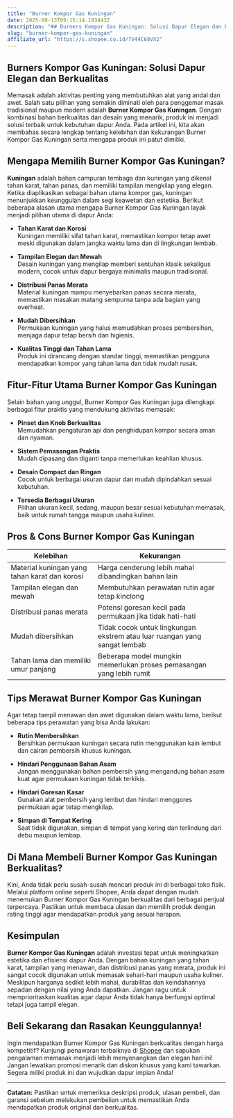 ```yaml
---
title: "Burner Kompor Gas Kuningan"
date: 2025-08-13T09:15:14.193443Z
description: "## Burners Kompor Gas Kuningan: Solusi Dapur Elegan dan Berkualitas..."
slug: "burner-kompor-gas-kuningan"
affiliate_url: "https://s.shopee.co.id/7V44C68VX2"
---
```

## Burners Kompor Gas Kuningan: Solusi Dapur Elegan dan Berkualitas

Memasak adalah aktivitas penting yang membutuhkan alat yang andal dan awet. Salah satu pilihan yang semakin diminati oleh para penggemar masak tradisional maupun modern adalah **Burner Kompor Gas Kuningan**. Dengan kombinasi bahan berkualitas dan desain yang menarik, produk ini menjadi solusi terbaik untuk kebutuhan dapur Anda. Pada artikel ini, kita akan membahas secara lengkap tentang kelebihan dan kekurangan Burner Kompor Gas Kuningan serta mengapa produk ini patut dimiliki.

## Mengapa Memilih Burner Kompor Gas Kuningan?

**Kuningan** adalah bahan campuran tembaga dan kuningan yang dikenal tahan karat, tahan panas, dan memiliki tampilan mengkilap yang elegan. Ketika diaplikasikan sebagai bahan utama kompor gas, kuningan menunjukkan keunggulan dalam segi keawetan dan estetika. Berikut beberapa alasan utama mengapa Burner Kompor Gas Kuningan layak menjadi pilihan utama di dapur Anda:

- **Tahan Karat dan Korosi**  
  Kuningan memiliki sifat tahan karat, memastikan kompor tetap awet meski digunakan dalam jangka waktu lama dan di lingkungan lembab.

- **Tampilan Elegan dan Mewah**  
  Desain kuningan yang mengilap memberi sentuhan klasik sekaligus modern, cocok untuk dapur bergaya minimalis maupun tradisional.

- **Distribusi Panas Merata**  
  Material kuningan mampu menyebarkan panas secara merata, memastikan masakan matang sempurna tanpa ada bagian yang overheat.

- **Mudah Dibersihkan**  
  Permukaan kuningan yang halus memudahkan proses pembersihan, menjaga dapur tetap bersih dan higienis.

- **Kualitas Tinggi dan Tahan Lama**  
  Produk ini dirancang dengan standar tinggi, memastikan pengguna mendapatkan kompor yang tahan lama dan tidak mudah rusak.

## Fitur-Fitur Utama Burner Kompor Gas Kuningan

Selain bahan yang unggul, Burner Kompor Gas Kuningan juga dilengkapi berbagai fitur praktis yang mendukung aktivitas memasak:

- **Pinset dan Knob Berkualitas**  
  Memudahkan pengaturan api dan penghidupan kompor secara aman dan nyaman.

- **Sistem Pemasangan Praktis**  
  Mudah dipasang dan diganti tanpa memerlukan keahlian khusus.

- **Desain Compact dan Ringan**  
  Cocok untuk berbagai ukuran dapur dan mudah dipindahkan sesuai kebutuhan.

- **Tersedia Berbagai Ukuran**  
  Pilihan ukuran kecil, sedang, maupun besar sesuai kebutuhan memasak, baik untuk rumah tangga maupun usaha kuliner.

## Pros & Cons Burner Kompor Gas Kuningan

| Kelebihan                                        | Kekurangan                                              |
|---------------------------------------------------|--------------------------------------------------------|
| Material kuningan yang tahan karat dan korosi    | Harga cenderung lebih mahal dibandingkan bahan lain   |
| Tampilan elegan dan mewah                        | Membutuhkan perawatan rutin agar tetap kinclong     |
| Distribusi panas merata                          | Potensi goresan kecil pada permukaan jika tidak hati-hati |
| Mudah dibersihkan                                | Tidak cocok untuk lingkungan ekstrem atau luar ruangan yang sangat lembab |
| Tahan lama dan memiliki umur panjang             | Beberapa model mungkin memerlukan proses pemasangan yang lebih rumit |

## Tips Merawat Burner Kompor Gas Kuningan

Agar tetap tampil menawan dan awet digunakan dalam waktu lama, berikut beberapa tips perawatan yang bisa Anda lakukan:

- **Rutin Membersihkan**  
  Bersihkan permukaan kuningan secara rutin menggunakan kain lembut dan cairan pembersih khusus kuningan.

- **Hindari Penggunaan Bahan Asam**  
  Jangan menggunakan bahan pembersih yang mengandung bahan asam kuat agar permukaan kuningan tidak terkikis.

- **Hindari Goresan Kasar**  
  Gunakan alat pembersih yang lembut dan hindari menggores permukaan agar tetap mengkilap.

- **Simpan di Tempat Kering**  
  Saat tidak digunakan, simpan di tempat yang kering dan terlindung dari debu maupun lembap.

## Di Mana Membeli Burner Kompor Gas Kuningan Berkualitas?

Kini, Anda tidak perlu susah-susah mencari produk ini di berbagai toko fisik. Melalui platform online seperti Shopee, Anda dapat dengan mudah menemukan Burner Kompor Gas Kuningan berkualitas dari berbagai penjual terpercaya. Pastikan untuk membaca ulasan dan memilih produk dengan rating tinggi agar mendapatkan produk yang sesuai harapan.

## Kesimpulan

**Burner Kompor Gas Kuningan** adalah investasi tepat untuk meningkatkan estetika dan efisiensi dapur Anda. Dengan bahan kuningan yang tahan karat, tampilan yang menawan, dan distribusi panas yang merata, produk ini sangat cocok digunakan untuk memasak sehari-hari maupun usaha kuliner. Meskipun harganya sedikit lebih mahal, durabilitas dan keindahannya sepadan dengan nilai yang Anda dapatkan. Jangan ragu untuk memprioritaskan kualitas agar dapur Anda tidak hanya berfungsi optimal tetapi juga tampil elegan.

## Beli Sekarang dan Rasakan Keunggulannya!

Ingin mendapatkan Burner Kompor Gas Kuningan berkualitas dengan harga kompetitif? Kunjungi penawaran terbaiknya di [Shopee](https://s.shopee.co.id/7V44C68VX2) dan sapukan pengalaman memasak menjadi lebih menyenangkan dan elegan hari ini! Jangan lewatkan promosi menarik dan diskon khusus yang kami tawarkan. Segera miliki produk ini dan wujudkan dapur impian Anda!

---

**Catatan:** Pastikan untuk memeriksa deskripsi produk, ulasan pembeli, dan garansi sebelum melakukan pembelian untuk memastikan Anda mendapatkan produk original dan berkualitas.